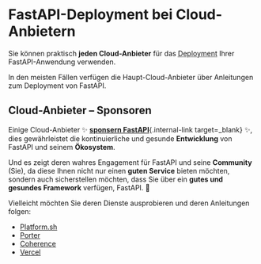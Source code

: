 # FastAPI-Deployment bei Cloud-Anbietern

Sie können praktisch **jeden Cloud-Anbieter** für das <abbr title="Bereitstellen der fertigen Anwendung für die Endbenutzer">Deployment</abbr> Ihrer FastAPI-Anwendung verwenden.

In den meisten Fällen verfügen die Haupt-Cloud-Anbieter über Anleitungen zum Deployment von FastAPI.

## Cloud-Anbieter – Sponsoren

Einige Cloud-Anbieter ✨ [**sponsern FastAPI**](../help-fastapi.md#den-autor-sponsern){.internal-link target=_blank} ✨, dies gewährleistet die kontinuierliche und gesunde **Entwicklung** von FastAPI und seinem **Ökosystem**.

Und es zeigt deren wahres Engagement für FastAPI und seine **Community** (Sie), da diese Ihnen nicht nur einen **guten Service** bieten möchten, sondern auch sicherstellen möchten, dass Sie über ein **gutes und gesundes Framework** verfügen, FastAPI. 🙇

Vielleicht möchten Sie deren Dienste ausprobieren und deren Anleitungen folgen:

* <a href="https://docs.platform.sh/languages/python.html?utm_source=fastapi-signup&utm_medium=banner&utm_campaign=FastAPI-signup-June-2023" class="external-link" target="_blank">Platform.sh</a>
* <a href="https://docs.porter.run/language-specific-guides/fastapi" class="external-link" target="_blank">Porter</a>
* <a href="https://docs.withcoherence.com/docs/configuration/frameworks?utm_medium=advertising&utm_source=fastapi&utm_campaign=banner%20january%2024#fast-api-example" class="external-link" target="_blank">Coherence</a>
* <a href="https://vercel.com/templates/next.js/nextjs-fastapi-starter" class="external-link" target="_blank">Vercel</a>

